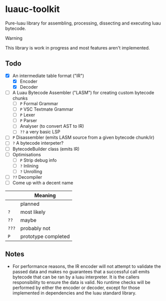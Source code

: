 # luauc-toolkit

Pure-luau library for assembling, processing, dissecting and executing luau bytecode.

> [!WARNING]  
> This library is work in progress and most features aren't implemented.

## Todo

- [x] An intermediate table format ("IR")
    - [X] Encoder
    - [X] Decoder
- [ ] A Luau Bytecode Assembler ("LASM") for creating custom bytecode chunks
    - [ ] `P` Formal Grammar
    - [ ] `P` VSC Textmate Grammar
    - [ ] `P` Lexer
    - [ ] `P` Parser
    - [ ] Analyser (to convert AST to IR)
    - [ ] `??` a very basic LSP
- [ ] `P` Disassembler (emits LASM source from a given bytecode chunk/ir)
- [ ] `?` A bytecode interpeter?
- [ ] BytecodeBuilder class (emits IR)
- [ ] Optimisations
    - [ ] `P` Strip debug info
    - [ ] `?` Inlining
    - [ ] `?` Unrolling
- [ ] `??` Decompiler
- [ ] Come up with a decent name

||Meaning|
|-|-|
||planned|
|`?`|most likely|
|`??`|maybe|
|`???`|probably not|
|`P`|prototype completed|

## Notes

- For performance reasons, the IR encoder will not attempt to validate the
passed data and makes no guarantees that a successful call emits bytecode that can
be ran by a luau interpreter. It is the callers responsibility to ensure the
data is valid. No runtime checks will be performed by either the encoder or
decoder, except for those implemented in dependencies and the luau standard
library.